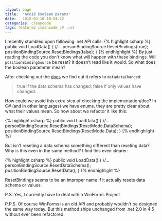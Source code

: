 ```yaml
---
layout: page
title:  "Avoid boolean params"
date:   2015-04-16 18:54:32
categories: cleancode
tags: featured cleancode c# .net
---
```

I recently stumbled upon following .net API calls:
{% highlight csharp %}
public void LoadData() {
    //...
    personBindingSource.ResetBindings(true);
    positionBindingSource.ResetBindings(false);
}
{% endhighlight %}
By just reading the code you don't know what will happen with these bindings. Will `positionBindingSource` be reset? It doesn't read like it would. So what does the boolean parameter mean? 

After checking out the [docs][bindingSourceDocs] we find out it refers to `metadataChanged`:
>true if the data schema has changed; false if only values have changed.

 How could we avoid this extra step of checking the implementation/doc? 
 In C# (and in other languages) we have enums, they are pretty clear about what their values mean. So how about we refactor it like this:

{% highlight csharp %}
public void LoadData() {
    //...
    personBindingSource.ResetBindings(ResetMode.DataSchema);
    positionBindingSource.ResetBindings(ResetMode.Data);
}
{% endhighlight %}


But isn't reseting a data schema something different than reseting data? Why is this even in the same method? I find this even clearer:

{% highlight csharp %}
public void LoadData() {
    //...
    personBindingSource.ResetDataSchema();
    positionBindingSource.ResetData();
}
{% endhighlight %}

ResetBindings seems to be an improper name if it actually resets data schema or values. 

P.S. Yes, I currently have to deal with a WinForms Project 

P.P.S. Of course WinForms is an old API and probably wouldn't be designed the same way today. But this method ships unchanged from .net 2.0 in 4.5 without ever been refactored.

[bindingSourceDocs]: https://msdn.microsoft.com/en-us/library/system.windows.forms.bindingsource.resetbindings%28v=vs.110%29.aspx?cs-save-lang=1&cs-lang=csharp#code-snippet-1
